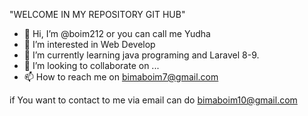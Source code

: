 "WELCOME IN MY REPOSITORY GIT HUB"
- 👋 Hi, I’m @boim212 or you can call me Yudha
- 👀 I’m interested in Web Develop
- 🌱 I’m currently learning java programing and Laravel 8-9.
- 💞️ I’m looking to collaborate on ...
- 📫 How to reach me on bimaboim7@gmail.com

if You want to contact to me via email can do bimaboim10@gmail.com
<!---
boim212/boim212 is a ✨ special ✨ repository because its `README.md` (this file) appears on your GitHub profile.
You can click the Preview link to take a look at your changes.
--->
